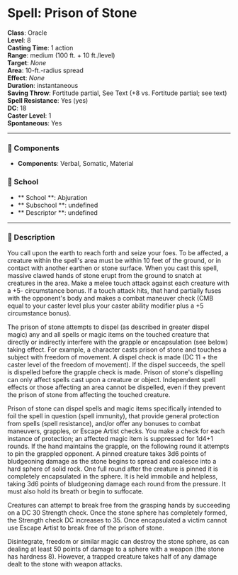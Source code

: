 
# Spell: Prison of Stone
**Class**: Oracle  
**Level**: 8  
**Casting Time**: 1 action  
**Range**: medium (100 ft. + 10 ft./level)  
**Target**: _None_  
**Area**: 10-ft.-radius spread  
**Effect**: _None_  
**Duration**: instantaneous  
**Saving Throw**: Fortitude partial, See Text (+8 vs. Fortitude partial; see text)  
**Spell Resistance**: Yes (yes)  
**DC**: 18  
**Caster Level**: 1  
**Spontaneous**: Yes

---

### 🔮 Components
- **Components**: Verbal, Somatic, Material

### 🏫 School
- ** School **: Abjuration
- ** Subschool **: undefined
- ** Descriptor **: undefined
---

### 📜 Description
You call upon the earth to reach forth and seize your foes. To be affected, a creature within the spell's area must be within 10 feet of the ground, or in contact with another earthen or stone surface. When you cast this spell, massive clawed hands of stone erupt from the ground to snatch at creatures in the area. Make a melee touch attack against each creature with a +5- circumstance bonus. If a touch attack hits, that hand partially fuses with the opponent's body and makes a combat maneuver check (CMB equal to your caster level plus your caster ability modifier plus a +5 circumstance bonus).

The prison of stone attempts to dispel (as described in greater dispel magic) any and all spells or magic items on the touched creature that directly or indirectly interfere with the grapple or encapsulation (see below) taking effect. For example, a character casts prison of stone and touches a subject with freedom of movement. A dispel check is made (DC 11 + the caster level of the freedom of movement). If the dispel succeeds, the spell is dispelled before the grapple check is made. Prison of stone's dispelling can only affect spells cast upon a creature or object. Independent spell effects or those affecting an area cannot be dispelled, even if they prevent the prison of stone from affecting the touched creature. 

Prison of stone can dispel spells and magic items specifically intended to foil the spell in question (spell immunity), that provide general protection from spells (spell resistance), and/or offer any bonuses to combat maneuvers, grapples, or Escape Artist checks. You make a check for each instance of protection; an affected magic item is suppressed for 1d4+1 rounds. If the hand maintains the grapple, on the following round it attempts to pin the grappled opponent. A pinned creature takes 3d6 points of bludgeoning damage as the stone begins to spread and coalesce into a hard sphere of solid rock. One full round after the creature is pinned it is completely encapsulated in the sphere. It is held immobile and helpless, taking 3d6 points of bludgeoning damage each round from the pressure. It must also hold its breath or begin to suffocate. 

Creatures can attempt to break free from the grasping hands by succeeding on a DC 30 Strength check. Once the stone sphere has completely formed, the Strength check DC increases to 35. Once encapsulated a victim cannot use Escape Artist to break free of the prison of stone. 

Disintegrate, freedom or similar magic can destroy the stone sphere, as can dealing at least 50 points of damage to a sphere with a weapon (the stone has hardness 8). However, a trapped creature takes half of any damage dealt to the stone with weapon attacks.
